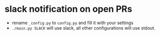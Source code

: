 # slack notification on open PRs

* rename `_config.py` to `config.py` and fill it with your settings 
* `./main.py SLACK` will use slack, all other configurations will use stdout.
